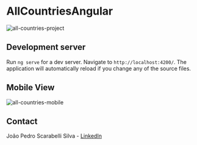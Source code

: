 # AllCountriesAngular

![all-countries-project](https://github.com/user-attachments/assets/ac9fc77e-9ad7-426c-beb8-774661e7df9c)

## Development server

Run `ng serve` for a dev server. Navigate to `http://localhost:4200/`. The application will automatically reload if you change any of the source files.

## Mobile View

![all-countries-mobile](https://github.com/user-attachments/assets/2ae81f42-f4bd-4718-8c98-aadb4e97f85d)

## Contact

João Pedro Scarabelli Silva - [LinkedIn](https://www.linkedin.com/notifications/?filter=all)
